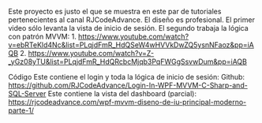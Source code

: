 Este proyecto es justo el que se muestra en este par de tutoriales pertenecientes al canal RJCodeAdvance. El diseño es profesional.
El primer video sólo levanta la vista de inicio de sesión. El segundo trabaja la lógica con patrón MVVM:
	1. https://www.youtube.com/watch?v=ebRTeKld4Nc&list=PLqjdFmR_HdQSeW4wHVVkDwZQ5ysnNFaoz&pp=iAQB
	2. https://www.youtube.com/watch?v=Z-_yGz08yTU&list=PLqjdFmR_HdQRcbcMjqb3PqFWGgSsvwDum&pp=iAQB

Código
	Este contiene el login y toda la lógica de inicio de sesión:
		Github: https://github.com/RJCodeAdvance/Login-In-WPF-MVVM-C-Sharp-and-SQL-Server
	Este contiene la vista del dashboard (parcial):
		https://rjcodeadvance.com/wpf-mvvm-diseno-de-iu-principal-moderno-parte-1/

